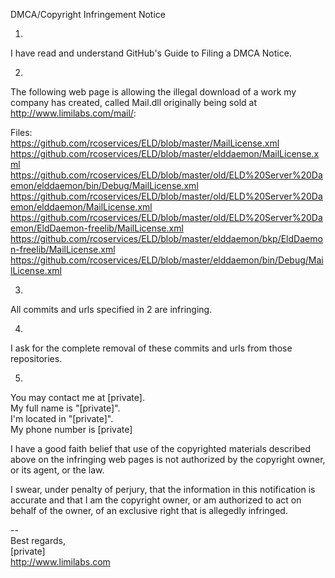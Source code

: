 DMCA/Copyright Infringement Notice

1.  
I have read and understand GitHub's Guide to Filing a DMCA Notice.

2.  
The following web page is allowing the illegal download of a work my
company has created,
called Mail.dll originally being sold at http://www.limilabs.com/mail/:

Files:  
https://github.com/rcoservices/ELD/blob/master/MailLicense.xml  
https://github.com/rcoservices/ELD/blob/master/elddaemon/MailLicense.xml  
https://github.com/rcoservices/ELD/blob/master/old/ELD%20Server%20Daemon/elddaemon/bin/Debug/MailLicense.xml  
https://github.com/rcoservices/ELD/blob/master/old/ELD%20Server%20Daemon/elddaemon/MailLicense.xml  
https://github.com/rcoservices/ELD/blob/master/old/ELD%20Server%20Daemon/EldDaemon-freelib/MailLicense.xml  
https://github.com/rcoservices/ELD/blob/master/elddaemon/bkp/EldDaemon-freelib/MailLicense.xml  
https://github.com/rcoservices/ELD/blob/master/elddaemon/bin/Debug/MailLicense.xml  

3.  
All commits and urls specified in 2 are infringing.

4.  
I ask for the complete removal of these commits and urls from those
repositories.

5.  
You may contact me at [private].  
My full name is "[private]".  
I'm located in "[private]".  
My phone number is [private]

I have a good faith belief that use of the copyrighted materials
described above on the infringing web pages is not authorized by the
copyright owner, or its agent, or the law.

I swear, under penalty of perjury, that the information in this
notification is accurate and that I am the copyright owner,
or am authorized to act on behalf of the owner,
of an exclusive right that is allegedly infringed.

--  
Best regards,  
[private]  
http://www.limilabs.com
